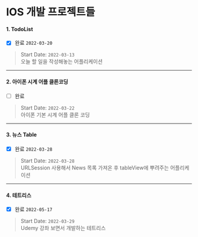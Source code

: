 # IOS 개발 프로젝트들

#### 1. TodoList
- [x] 완료 `2022-03-20`
> Start Date: `2022-03-13`<br />
> 오늘 할 일을 작성해놓는 어플리케이션
---

#### 2. 아이폰 시계 어플 클론코딩
- [ ] 완료
> Start Date: `2022-03-22`<br />
> 아이폰 기본 시계 어플 클론 코딩
---

#### 3. 뉴스 Table
- [x] 완료 `2022-03-28`
> Start Date: `2022-03-28`<br />
> URLSession 사용해서 News 목록 가져온 후 tableView에 뿌려주는 어플리케이션
---

#### 4. 테트리스
- [x] 완료 `2022-05-17`
> Start Date: `2022-03-29`<br />
> Udemy 강좌 보면서 개발하는 테트리스